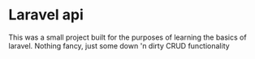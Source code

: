 # Laravel api  

This was a small project built for the purposes of learning the basics of laravel.  Nothing fancy, just some down 'n dirty CRUD functionality
